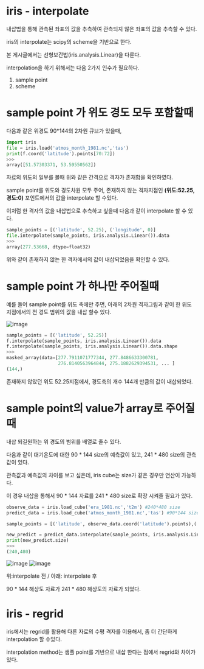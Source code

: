 # iris - interpolate 
내삽법을 통해 관측된 좌표의 값을 추측하여 관측되지 않은 좌표의 값을 추측할 수 있다.

iris의 interpolate는 scipy의 scheme을 기반으로 한다.

본 게시글에서는 선형보간법(iris.analysis.Linear)을 다룬다.

interpolation을 하기 위해서는 다음 2가지 인수가 필요하다.

1. sample point
2. scheme
# sample point 가 위도 경도 모두 포함할때
다음과 같은 위경도 90*144의 2차원 큐브가 있을때,
```python
import iris
file = iris.load('atmos_month_1981.nc','tas')
print(f.coord('latitude').points[70:72])
>>>
array([51.57303371, 53.59550562])
```
자료의 위도의 일부를 볼때 위와 같은 간격으로 격자가 존재함을 확인하였다.

sample point를 위도와 경도차원 모두 주어, 존재하지 않는 격자지점인 **(위도:52.25, 경도:0)** 포인트에서의 값을 interpolate 할 수있다.

이처럼 한 격자의 값을 내삽법으로 추측하고 싶을때 다음과 같이 interpolate 할 수 있다.
```python
sample_points = [('latitude', 52.25), ('longitude', 0)]
file.interpolate(sample_points, iris.analysis.Linear()).data
>>>
array(277.53668, dtype=float32)
```
위와 같이 존재하지 않는 한 격자에서의 값이 내삽되었음을 확인할 수 있다.

# sample point 가 하나만 주어질때
예를 들어 sample point를 위도 축에만 주면, 아래의 2차원 격자그림과 같이 한 위도 지점에서의 전 경도 범위의 값을 내삽 할수 있다.

![image](https://user-images.githubusercontent.com/73323188/119830375-2b919600-bf37-11eb-995e-7e0a9f435325.png)
```python
sample_points = [('latitude', 52.25)]
f.interpolate(sample_points, iris.analysis.Linear()).data
f.interpolate(sample_points, iris.analysis.Linear()).data.shape
>>>
masked_array(data=[277.7911071777344, 277.8486633300781,
                   276.8140563964844, 275.1882629394531, ... ]
(144,)
```
존재하지 않았던 위도 52.25지점에서, 경도축의 개수 144개 만큼의 값이 내삽되었다.

# sample point의 value가 array로 주어질때
내삽 되길원하는 위 경도의 범위를 배열로 줄수 있다.

다음과 같이 대기온도에 대한 90 * 144 size의 예측값이 있고, 241 * 480 size의 관측값이 있다.

관측값과 예측값의 차이를 보고 싶은데, iris cube는 size가 같은 경우만 연산이 가능하다.

이 경우 내삽을 통해서 90 * 144 자료를 241 * 480 size로 확장 시켜줄 필요가 있다.

```python
observe_data = iris.load_cube('era_1981.nc','t2m') #240*480 size
predict_data = iris.load_cube('atmos_month_1981.nc','tas') #90*144 size

sample_points = [('latitude', observe_data.coord('latitude').points),('longitude',observe_data.coord('longitude').points)]

new_predict = predict_data.interpolate(sample_points, iris.analysis.Linear())
print(new_predict.size)
>>>
(240,480)
```
![image](https://user-images.githubusercontent.com/73323188/119834710-29c9d180-bf3b-11eb-84c3-68275166d907.png)
![image](https://user-images.githubusercontent.com/73323188/119834794-3ea66500-bf3b-11eb-918d-c69e852aaa77.png)

위:interpolate 전 / 아래: interpolate 후

90 * 144 해상도 자료가 241 * 480 해상도의 자료가 되었다.

# iris - regrid
iris에서는 regrid를 활용해 다른 자료의 수평 격자를 이용해서, 좀 더 간단하게 interpolation 할 수있다. 

interpolation method는 샘플 point를 기반으로 내삽 한다는 점에서 regrid와 차이가 있다.

